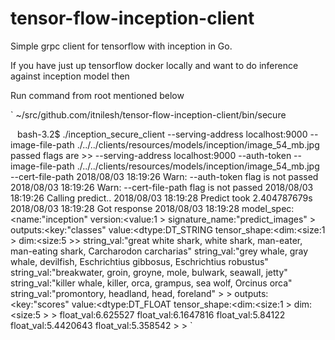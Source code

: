 # tensor-flow-inception-client
Simple grpc client for tensorflow with inception in Go.

If you have just up tensorflow docker locally and want to do inference against inception model then 

Run command from root mentioned below 

`
~/src/github.com/itnilesh/tensor-flow-inception-client/bin/secure

`
`
bash-3.2$ ./inception_secure_client  --serving-address localhost:9000  --image-file-path ./../../clients/resources/models/inception/image_54_mb.jpg
 passed flags are >>  --serving-address localhost:9000  --auth-token  --image-file-path ./../../clients/resources/models/inception/image_54_mb.jpg --cert-file-path  2018/08/03 18:19:26 Warn: --auth-token flag  is not passed
2018/08/03 18:19:26 Warn: --cert-file-path flag is not passed
2018/08/03 18:19:26 Calling predict..
2018/08/03 18:19:28 Predict took 2.404787679s
2018/08/03 18:19:28 Got response
2018/08/03 18:19:28 model_spec:<name:"inception" version:<value:1 > signature_name:"predict_images" > outputs:<key:"classes" value:<dtype:DT_STRING tensor_shape:<dim:<size:1 > dim:<size:5 >> string_val:"great white shark, white shark, man-eater, man-eating shark, Carcharodon carcharias" string_val:"grey whale, gray whale, devilfish, Eschrichtius gibbosus, Eschrichtius robustus" string_val:"breakwater, groin, groyne, mole, bulwark, seawall, jetty" string_val:"killer whale, killer, orca, grampus, sea wolf, Orcinus orca" string_val:"promontory, headland, head, foreland" > > outputs:<key:"scores" value:<dtype:DT_FLOAT tensor_shape:<dim:<size:1 > dim:<size:5 > > float_val:6.625527 float_val:6.1647816 float_val:5.84122 float_val:5.4420643 float_val:5.358542 > >
`
